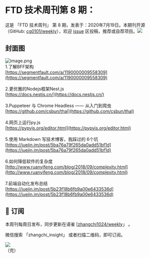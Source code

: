 # FTD 技术周刊第 8 期：
这是 「FTD 技术周刊」 第 8 期，发表于：2020年7月19日。本期刊开源（GitHub: [cg0101/weekly](https://github.com/cg0101/weekly)），欢迎 [issue](https://github.com/cg0101/weekly/issues) 区投稿，推荐或自荐项目。![](https://visitor-badge.glitch.me/badge?page_id=cg0101.weekly) <a href="https://www.linkedin.com/in/%E9%A9%B0-%E5%BC%A0-60669710a/">
        </a>
## 封面图


![image.png](https://cdn.nlark.com/yuque/0/2020/png/132503/1605583028281-b8cddd7d-66e4-4e33-8e24-34552e68df39.png#height=607&id=IiYbI&margin=%5Bobject%20Object%5D&name=image.png&originHeight=607&originWidth=1080&originalType=binary&size=1307537&status=done&style=none&width=1080)<br />1.了解BFF架构<br />[https://segmentfault.com/a/1190000009558309](https://segmentfault.com/a/1190000009558309)<br />
<br />2.更优雅的Nodejs框架Nest.js<br />[https://docs.nestjs.cn/](https://docs.nestjs.cn/)<br />
<br />3.Puppeteer 与 Chrome Headless —— 从入门到爬虫<br />[https://github.com/csbun/thal](https://github.com/csbun/thal)<br />
<br />4.网页上运行py.js<br />[https://pypyjs.org/editor.html](https://pypyjs.org/editor.html)<br />
<br />5.使用 Markdown 写技术博客，我踩过的 6个坑<br />[https://juejin.im/post/5ba76a79f265da0add51bf1d](https://juejin.im/post/5ba76a79f265da0add51bf1d)<br />
<br />6.如何降低软件的复杂度<br />[http://www.ruanyifeng.com/blog/2018/09/complexity.html](http://www.ruanyifeng.com/blog/2018/09/complexity.html)<br />
<br />7.前端自动化发布总结<br />[https://juejin.im/post/5b23f18b6fb9a00e6433536d](https://juejin.im/post/5b23f18b6fb9a00e6433536d)



## 📅 订阅
本周刊每周日发布，同步更新在语雀 [[zhangchi1024/weekly](https://www.yuque.com/zhangchi1024/weekly)」 。


微信搜索 「zhangchi_insight」 或者扫描二维码，即可订阅。
<div align="left"> <img src="https://cdn.nlark.com/yuque/0/2021/jpeg/132503/1640750963398-e8538e9e-6b96-46f7-abff-c93b56bdd377.jpeg?x-oss-process=image%2Fwatermark%2Ctype_d3F5LW1pY3JvaGVp%2Csize_36%2Ctext_5byg6amw%2Ccolor_FFFFFF%2Cshadow_50%2Ct_80%2Cg_se%2Cx_10%2Cy_10%2Fresize%2Cw_426%2Climit_0" ></div>    
    （完）
